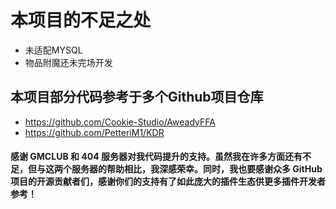 # 本项目的不足之处
- 未适配MYSQL
- 物品附魔还未完场开发

## 本项目部分代码参考于多个Github项目仓库
- https://github.com/Cookie-Studio/AweadyFFA
- https://github.com/PetteriM1/KDR
#### 感谢 GMCLUB 和 404 服务器对我代码提升的支持。虽然我在许多方面还有不足，但与这两个服务器的帮助相比，我深感荣幸。同时，我也要感谢众多 GitHub 项目的开源贡献者们，感谢你们的支持有了如此庞大的插件生态供更多插件开发者参考！
